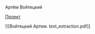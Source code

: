 Артём Войтецкий

[Проект](https://docs.yandex.ru/docs/view?url=ya-mail%3A%2F%2F182958734861945439%2F1.2&name=Войтецкий%20Артем.%20text_extraction.pdf&uid=1130000062426363&nosw=1)

![[Войтецкий Артем. text_extraction.pdf]]